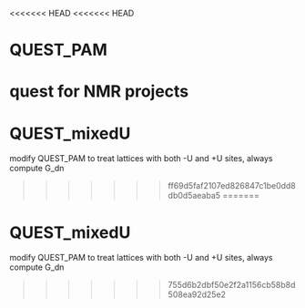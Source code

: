 <<<<<<< HEAD
<<<<<<< HEAD
# QUEST_PAM
quest for NMR projects
=======
# QUEST_mixedU
modify QUEST_PAM to treat lattices with both -U and +U sites, always compute G_dn
>>>>>>> ff69d5faf2107ed826847c1be0dd8db0d5aeaba5
=======
# QUEST_mixedU
modify QUEST_PAM to treat lattices with both -U and +U sites, always compute G_dn
>>>>>>> 755d6b2dbf50e2f2a1156cb58b8d508ea92d25e2

